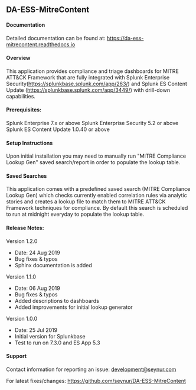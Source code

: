 ## DA-ESS-MitreContent

#### Documentation
Detailed documentation can be found at: https://da-ess-mitrecontent.readthedocs.io

#### Overview
This application provides compliance and triage dashboards for MITRE ATT&CK Framework that are fully integrated with Splunk Enterprise Security(https://splunkbase.splunk.com/app/263/) and Splunk ES Content Update (https://splunkbase.splunk.com/app/3449/) with drill-down capabilities.

#### Prerequisites:
Splunk Enterprise 7.x or above
Splunk Enterprise Security 5.2 or above
Splunk ES Content Update 1.0.40 or above

#### Setup Instructions
Upon initial installation you may need to manually run "MITRE Compliance Lookup Gen" saved search/report in order to populate the lookup table.

#### Saved Searches
This application comes with a predefined saved search (MITRE Compliance Lookup Gen) which checks currently enabled correlation rules via analytic stories and creates a lookup file to match them to MITRE ATT&CK Framework techniques for compliance.  By default this search is scheduled to run at midnight everyday to populate the lookup table.

#### Release Notes:
Version 1.2.0
- Date: 24 Aug 2019
- Bug fixes & typos
- Sphinx documentation is added

Version 1.1.0
- Date: 06 Aug 2019
- Bug fixes & typos
- Added descriptions to dashboards
- Added improvements for initial lookup generator

Version 1.0.0
- Date: 25 Jul 2019
- Initial version for Splunkbase
- Test to run on 7.3.0 and ES App 5.3


#### Support
Contact information for reporting an issue: development@seynur.com

For latest fixes/changes: https://github.com/seynur/DA-ESS-MitreContent
